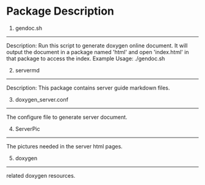Package Description
====================

1. gendoc.sh
--------------
Description: Run this script to generate doxygen online document.
It will output the document in a package named 'html' and open 'index.html' in that package to access the index.
Example Usage: ./gendoc.sh

2. servermd
--------------
Description: This package contains server guide markdown files.

3. doxygen_server.conf
--------------
The configure file to generate server document.

4. ServerPic
--------------
The pictures needed in the server html pages.

5. doxygen
--------------
related doxygen resources.

